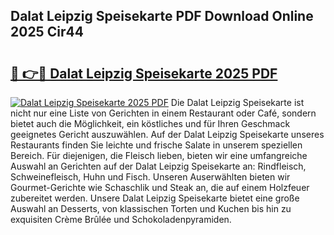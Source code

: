 ## Dalat Leipzig Speisekarte PDF Download Online 2025 Cir44

# <h2><a href="http://gccmtqx.nevu.top/?p=Dalat+Leipzig+Speisekarte">🔗 👉🔴 Dalat Leipzig Speisekarte 2025 PDF</a></h2>

[![Dalat Leipzig Speisekarte 2025 PDF](https://i.imgur.com/dBaPXMq.png)](http://gccmtqx.nevu.top/?p=Dalat+Leipzig+Speisekarte)
Die Dalat Leipzig Speisekarte ist nicht nur eine Liste von Gerichten in einem Restaurant oder Café, sondern bietet auch die Möglichkeit, ein köstliches und für Ihren Geschmack geeignetes Gericht auszuwählen. Auf der Dalat Leipzig Speisekarte unseres Restaurants finden Sie leichte und frische Salate in unserem speziellen Bereich. Für diejenigen, die Fleisch lieben, bieten wir eine umfangreiche Auswahl an Gerichten auf der Dalat Leipzig Speisekarte an: Rindfleisch, Schweinefleisch, Huhn und Fisch. Unseren Auserwählten bieten wir Gourmet-Gerichte wie Schaschlik und Steak an, die auf einem Holzfeuer zubereitet werden. Unsere Dalat Leipzig Speisekarte bietet eine große Auswahl an Desserts, von klassischen Torten und Kuchen bis hin zu exquisiten Crème Brûlée und Schokoladenpyramiden.
